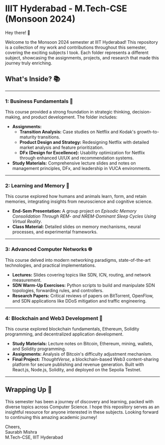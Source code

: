 

# IIIT Hyderabad - M.Tech-CSE (Monsoon 2024)

Hey there! 👋

Welcome to the Monsoon 2024 semester at IIIT Hyderabad! This repository is a collection of my work and contributions throughout this semester, covering the exciting subjects I took. Each folder represents a different subject, showcasing the assignments, projects, and research that made this journey truly enriching.

## What's Inside? 📚

---

### **1: Business Fundamentals 🧠**
This course provided a strong foundation in strategic thinking, decision-making, and product development. The folder includes:
- **Assignments:**
  - **Transition Analysis:** Case studies on Netflix and Kodak's growth-to-maturity transitions.
  - **Product Design and Strategy:** Redesigning Netflix with detailed market analysis and feature prioritization.
  - **DFx (Design for Excellence):** Usability optimization for Netflix through enhanced UI/UX and recommendation systems.
- **Study Materials:** Comprehensive lecture slides and notes on management principles, DFx, and leadership in VUCA environments.

---

### **2: Learning and Memory 🧠**
This course explored how humans and animals learn, form, and retain memories, integrating insights from neuroscience and cognitive science.
- **End-Sem Presentation:** A group project on *Episodic Memory Consolidation Through REM- and NREM-Dominant Sleep Cycles Using Virtual Reality*.
- **Class Material:** Detailed slides on memory mechanisms, neural processes, and experimental frameworks.

---

### **3: Advanced Computer Networks 🌐**
This course delved into modern networking paradigms, state-of-the-art technologies, and practical implementations.
- **Lectures:** Slides covering topics like SDN, ICN, routing, and network measurement.
- **SDN Warm-Up Exercises:** Python scripts to build and manipulate SDN topologies, forwarding rules, and controllers.
- **Research Papers:** Critical reviews of papers on BitTorrent, OpenFlow, and SDN applications like DDoS mitigation and traffic engineering.

---

### **4: Blockchain and Web3 Development 🔗**
This course explored blockchain fundamentals, Ethereum, Solidity programming, and decentralized application development.
- **Study Materials:** Lecture notes on Bitcoin, Ethereum, mining, wallets, and Solidity programming.
- **Assignments:** Analysis of Bitcoin's difficulty adjustment mechanism.
- **Final Project:** *ThoughtVerse*, a blockchain-based Web3 content-sharing platform for secure publishing and revenue generation. Built with React.js, Node.js, Solidity, and deployed on the Sepolia Testnet.

---

## Wrapping Up 🎉

This semester has been a journey of discovery and learning, packed with diverse topics across Computer Science. I hope this repository serves as an insightful resource for anyone interested in these subjects. Looking forward to continuing this amazing academic journey!

Cheers,  
Saurabh Mishra  
M.Tech-CSE, IIIT Hyderabad

